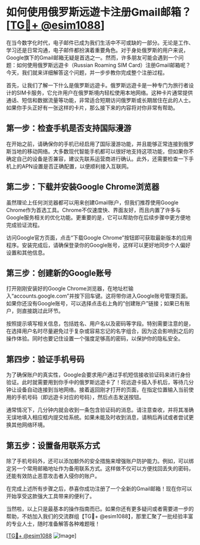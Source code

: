 # 如何使用俄罗斯远遊卡注册Gmail邮箱？[[TG💪+ @esim1088](https://t.me/s/esim1088)]

在当今数字化时代，电子邮件已成为我们生活中不可或缺的一部分。无论是工作、学习还是日常沟通，电子邮件都扮演着重要角色。对于身处俄罗斯的用户来说，Google旗下的Gmail邮箱无疑是首选之一。然而，许多朋友可能会遇到一个问题：如何使用俄罗斯远遊卡（Russian Roaming SIM Card）注册Gmail邮箱呢？今天，我们就来详细解答这个问题，并一步步教你完成整个注册过程。

首先，让我们了解一下什么是俄罗斯远遊卡。俄罗斯远遊卡是一种专门为旅行者设计的SIM卡服务，它允许用户在俄罗斯境内轻松使用本地网络。这种卡片通常提供通话、短信和数据流量等功能，非常适合短期访问俄罗斯或长期居住在此的人士。如果你手头正好有一张这样的卡片，那么接下来的内容将对你非常有帮助。

## 第一步：检查手机是否支持国际漫游

在开始之前，请确保你的手机已经启用了国际漫游功能，并且能够正常连接到俄罗斯当地的移动网络。大多数现代智能手机都可以很好地支持这项功能，但如果你不确定自己的设备是否兼容，建议先联系运营商进行确认。此外，还需要检查一下手机上的APN设置是否正确配置，以便顺利接入互联网。

## 第二步：下载并安装Google Chrome浏览器

虽然理论上任何浏览器都可以用来创建Gmail账户，但我们推荐使用Google Chrome作为首选工具。Chrome不仅速度快、界面友好，而且内置了许多与Google服务相关的优化功能。更重要的是，它可以帮助你在后续步骤中更方便地完成验证流程。

访问Google官方页面，点击“下载Google Chrome”按钮即可获取最新版本的应用程序。安装完成后，请确保登录你的Google账号，这样可以更好地同步个人偏好设置和其他信息。

## 第三步：创建新的Google账号

打开刚刚安装好的Google Chrome浏览器，在地址栏输入“accounts.google.com”并按下回车键。这将带你进入Google账号管理页面。如果你还没有Google账号，可以选择点击右上角的“创建账户”链接；如果已有账户，则直接跳过此环节。

按照提示填写相关信息，包括姓名、用户名以及密码等字段。特别需要注意的是，在选择用户名时尽量避免过于复杂或容易忘记的名字组合，因为这会影响到之后的操作体验。同时也要记住设置一个强度足够高的密码，以保护你的隐私安全。

## 第四步：验证手机号码

为了确保账户的真实性，Google会要求用户通过手机短信接收验证码来进行身份验证。此时就需要用到你手中的俄罗斯远遊卡了！将远遊卡插入手机后，等待几分钟让设备自动连接到当地网络。接着返回刚才打开的页面，在指定位置输入当前使用的手机号码（即远遊卡对应的号码），然后点击发送按钮。

通常情况下，几分钟内就会收到一条包含验证码的消息。请注意查收，并将其准确无误地填入相应框内提交给系统。如果未能及时收到消息，请稍后再试或者尝试更换其他网络环境。

## 第五步：设置备用联系方式

除了手机号码外，还可以添加额外的安全措施来增强账户防护能力。例如，可以绑定另一个常用邮箱地址作为备用联系方式。这样做不仅可以方便找回丢失的密码，还能有效防止恶意攻击者入侵你的账户。

在完成上述所有步骤之后，恭喜你成功注册了一个全新的Gmail邮箱！现在你可以开始享受这款强大工具带来的便利了。

当然啦，以上只是最基本的操作指南而已。如果你还有更多疑问或者需要进一步的帮助，不妨加入我们的交流群组【TG💪+ @esim1088】，那里汇聚了一批经验丰富的专业人士，随时准备解答各种难题哦！

[[TG💪+ @esim1088](https://t.me/s/esim1088) ![Image](https://i.postimg.cc/4NQfJmqS/Snipaste-2025-05-13-00-14-12.png)]